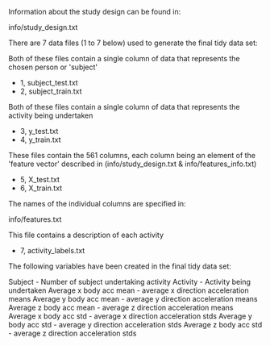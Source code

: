 Information about the study design can be found in:

info/study_design.txt

There are 7 data files (1 to 7 below) used to generate the final tidy data set:

Both of these files contain a single column of data that represents the chosen person or 'subject'

* 1, subject_test.txt
* 2, subject_train.txt

Both of these files contain a single column of data that represents the activity being undertaken

* 3, y_test.txt
* 4, y_train.txt

These files contain the 561 columns, each column being an element of the 'feature vector' described in (info/study_design.txt & info/features_info.txt)

* 5, X_test.txt
* 6, X_train.txt

The names of the individual columns are specified in:

info/features.txt

This file contains a description of each activity

* 7, activity_labels.txt

The following variables have been created in the final tidy data set:

Subject - Number of subject undertaking activity
Activity - Activity being undertaken
Average x body acc mean  - average x direction acceleration means
Average y body acc mean  - average y direction acceleration means 
Average z body acc mean  - average z direction acceleration means 
Average x body acc std  - average x direction acceleration stds 
Average y body acc std  - average y direction acceleration stds
Average z body acc std  - average z direction acceleration stds
